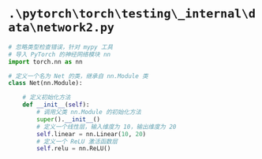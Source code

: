 # `.\pytorch\torch\testing\_internal\data\network2.py`

```py
# 忽略类型检查错误，针对 mypy 工具
# 导入 PyTorch 的神经网络模块 nn
import torch.nn as nn

# 定义一个名为 Net 的类，继承自 nn.Module 类
class Net(nn.Module):

    # 定义初始化方法
    def __init__(self):
        # 调用父类 nn.Module 的初始化方法
        super().__init__()
        # 定义一个线性层，输入维度为 10，输出维度为 20
        self.linear = nn.Linear(10, 20)
        # 定义一个 ReLU 激活函数层
        self.relu = nn.ReLU()
```